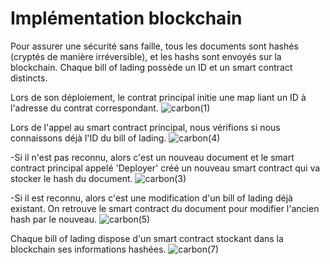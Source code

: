 # Implémentation blockchain
Pour assurer une sécurité sans faille, tous les documents sont hashés (cryptés de manière irréversible), et les hashs sont envoyés sur la blockchain. Chaque bill of lading possède un ID et un smart contract distincts.

Lors de son déploiement, le contrat principal initie une map liant un ID à l'adresse du contrat correspondant.
![carbon(1)](https://github.com/Atroooo/BPELO/assets/117669219/e41105d6-1864-4e96-80c9-d3d508fdbc66)

Lors de l'appel au smart contract principal, nous vérifions si nous connaissons déjà l'ID du bill of lading.
![carbon(4)](https://github.com/Atroooo/BPELO/assets/117669219/9de987ef-d715-4df6-9f6f-8870a2aa0953)

-Si il n'est pas reconnu, alors c'est un nouveau document et le smart contract principal appelé 'Deployer' créé un nouveau smart contract qui va stocker le hash du document.
![carbon(3)](https://github.com/Atroooo/BPELO/assets/117669219/4ab10720-ef74-4efa-a2a0-b0ced7f79bfd)

-Si il est reconnu, alors c'est une modification d'un bill of lading déjà existant. On retrouve le smart contract du document pour modifier l'ancien hash par le nouveau.
![carbon(5)](https://github.com/Atroooo/BPELO/assets/117669219/edc89b75-f246-4630-ab00-af4b7aef6f38)

Chaque bill of lading dispose d'un smart contract stockant dans la blockchain ses informations hashées.
![carbon(7)](https://github.com/Atroooo/BPELO/assets/117669219/32c96232-e627-491f-a33b-47fc44354fe1)
